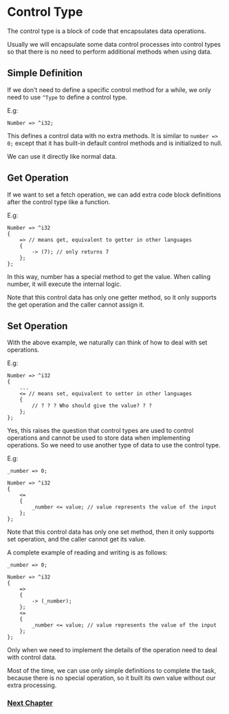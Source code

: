 # Control Type
The control type is a block of code that encapsulates data operations.

Usually we will encapsulate some data control processes into control types so that there is no need to perform additional methods when using data.

## Simple Definition
If we don't need to define a specific control method for a while, we only need to use `^Type` to define a control type.

E.g:
```
Number => ^i32;
```
This defines a control data with no extra methods. It is similar to `number => 0;` except that it has built-in default control methods and is initialized to null.

We can use it directly like normal data.

## Get Operation
If we want to set a fetch operation, we can add extra code block definitions after the control type like a function.

E.g:
```
Number => ^i32
{
    => // means get, equivalent to getter in other languages
    {
        -> (7); // only returns 7
    };
};
```
In this way, number has a special method to get the value. When calling number, it will execute the internal logic.

Note that this control data has only one getter method, so it only supports the get operation and the caller cannot assign it.
## Set Operation
With the above example, we naturally can think of how to deal with set operations.

E.g:
```
Number => ^i32
{
    ...
    <= // means set, equivalent to setter in other languages
    {
        // ? ? ? Who should give the value? ? ?
    };
};
```
Yes, this raises the question that control types are used to control operations and cannot be used to store data when implementing operations.
So we need to use another type of data to use the control type.

E.g:
```
_number => 0;

Number => ^i32
{
    <=
    {
        _number <= value; // value represents the value of the input
    };
};
```

Note that this control data has only one set method, then it only supports set operation, and the caller cannot get its value.

A complete example of reading and writing is as follows:
```
_number => 0;

Number => ^i32
{
    =>
    {
        -> (_number);
    };
    <=
    {
        _number <= value; // value represents the value of the input
    };
};
```

Only when we need to implement the details of the operation need to deal with control data.

Most of the time, we can use only simple definitions to complete the task, because there is no special operation, so it built its own value without our extra processing.

### [Next Chapter](package-type.md)